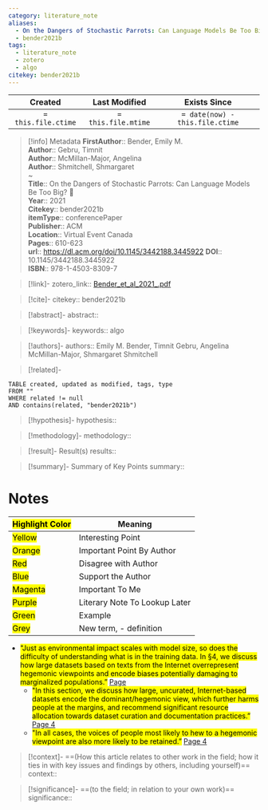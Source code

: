 ```yaml
---
category: literature_note
aliases: 
  - On the Dangers of Stochastic Parrots: Can Language Models Be Too Big? 🦜
  - bender2021b
tags:
  - literature_note
  - zotero
  - algo
citekey: bender2021b
---
```


|       Created       |    Last Modified    |          Exists Since           |
| :-----------------: | :-----------------: | :-----------------------------: |
| `= this.file.ctime` | `= this.file.mtime` | `= date(now) - this.file.ctime` |
>[!info] Metadata
> **FirstAuthor**:: Bender, Emily M.  
> **Author**:: Gebru, Timnit  
> **Author**:: McMillan-Major, Angelina  
> **Author**:: Shmitchell, Shmargaret  
~    
> **Title**:: On the Dangers of Stochastic Parrots: Can Language Models Be Too Big? 🦜  
> **Year**:: 2021   
> **Citekey**:: bender2021b  
> **itemType**:: conferencePaper  
> **Publisher**:: ACM  
> **Location**:: Virtual Event Canada   
> **Pages**:: 610-623  
> **url**:: https://dl.acm.org/doi/10.1145/3442188.3445922
> **DOI**:: 10.1145/3442188.3445922  
> **ISBN**:: 978-1-4503-8309-7    

> [!link]-
> zotero_link:: [Bender_et_al_2021_.pdf](zotero://select/library/items/D37UHQZS)

> [!cite]-
> citekey:: bender2021b

> [!abstract]-
> abstract:: 

> [!keywords]-
> keywords:: algo

> [!authors]-
> authors:: Emily M. Bender, Timnit Gebru, Angelina McMillan-Major, Shmargaret Shmitchell

> [!related]-

```dataview
TABLE created, updated as modified, tags, type
FROM ""
WHERE related != null
AND contains(related, "bender2021b")
```

> [!hypothesis]-
> hypothesis:: 

> [!methodology]- 
> methodology:: 

> [!result]- Result(s) 
> results::

> [!summary]- Summary of Key Points
> summary:: 

# Notes

| <mark class="hltr-grey">Highlight Color</mark> | Meaning                       |
| ---------------------------------------------- | ----------------------------- |
| <mark class="hltr-yellow">Yellow</mark>        | Interesting Point             |
| <mark class="hltr-orange">Orange</mark>        | Important Point By Author     |
| <mark class="hltr-red">Red</mark>              | Disagree with Author          |
| <mark class="hltr-blue">Blue</mark>            | Support the Author            |
| <mark class="hltr-magenta">Magenta</mark>      | Important To Me               |
| <mark class="hltr-purple">Purple</mark>        | Literary Note To Lookup Later |
| <mark class="hltr-green">Green</mark>          | Example                       |
| <mark class="hltr-grey">Grey</mark>            | New term, - definition        |

- <mark class="hltr-orange">"Just as environmental impact scales with model size, so does the difficulty of understanding what is in the training data. In §4, we discuss how large datasets based on texts from the Internet overrepresent hegemonic viewpoints and encode biases potentially damaging to marginalized populations.”</mark> [Page ](zotero://open-pdf/library/items/D37UHQZS?page=&annotation=ACSN3FQG) 
	- <mark class="hltr-orange">"In this section, we discuss how large, uncurated, Internet-based datasets encode the dominant/hegemonic view, which further harms people at the margins, and recommend significant resource allocation towards dataset curation and documentation practices.”</mark> [Page 4](zotero://open-pdf/library/items/D37UHQZS?page=4&annotation=MIHVAQEZ) 
	- <mark class="hltr-yellow">"In all cases, the voices of people most likely to hew to a hegemonic viewpoint are also more likely to be retained.”</mark> [Page 4](zotero://open-pdf/library/items/D37UHQZS?page=4&annotation=E9PYYVP5) 

> [!context]-
> ==(How this article relates to other work in the field; how it ties in with key issues and findings by others, including yourself)==
> context:: 

> [!significance]-
> ==(to the field; in relation to your own work)==
> significance:: 